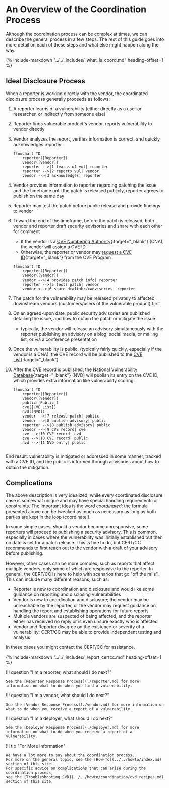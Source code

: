 # An Overview of the Coordination Process

<!--start-->
Although the coordination process can be complex at times,
we can describe the general process in a few steps. The rest of this
guide goes into more detail on each of these steps and what else might happen along the way.
<!--end-->

{% include-markdown "../../_includes/_what_is_coord.md" heading-offset=1 %}

## Ideal Disclosure Process

When a reporter is working directly with the vendor, the coordinated
disclosure process generally proceeds as follows:

1. A reporter learns of a vulnerability (either directly as a user or
    researcher, or indirectly from someone else)
2. Reporter finds vulnerable product's vendor, reports vulnerability
    to vendor directly
3. Vendor analyzes the report, verifies information is correct, and
    quickly acknowledges reporter

    ```mermaid
    flowchart TD
        reporter([Reporter])
        vendor([Vendor])
        reporter -->|1 learns of vul| reporter
        reporter -->|2 reports vul| vendor
        vendor -->|3 acknowledges| reporter
    ```

4. Vendor provides information to reporter regarding patching the issue
    and the timeframe until the patch is released publicly, reporter
    agrees to publish on the same day
5. Reporter may test the patch before public release and provide
    findings to vendor
6. Toward the end of the timeframe, before the patch is released, both
    vendor and reporter draft security advisories and share with each
    other for comment

    - If the vendor is a [CVE Numbering Authority](https://www.cve.org/ProgramOrganization/CNAs){:target="_blank"} (CNA), the vendor will assign a CVE ID
    - Otherwise, the reporter or vendor may [request a CVE ID](https://www.cve.org/ReportRequest/ReportRequestForNonCNAs){:target="_blank"} from the CVE Program

    ```mermaid
    flowchart TD
        reporter([Reporter])
        vendor([Vendor])
        vendor -->|4 provides patch info| reporter
        reporter -->|5 tests patch| vendor
        vendor <-->|6 share draft<br/>advisories| reporter
    ```

7. The patch for the vulnerability may be released privately to affected
   downstream vendors (customers/users of the vulnerable product) first
8. On an agreed-upon date, public security advisories are published
   detailing the issue, and how to obtain the patch or mitigate the
   issue

    - typically, the vendor will release an advisory simultaneously
        with the reporter publishing an advisory on a blog,
        social media, or mailing list, or via a conference presentation

9. Once the vulnerability is public, (typically fairly quickly, especially if the
      vendor is a CNA), the CVE record will be published to the [CVE List](https://www.cve.org/Downloads){:target="_blank"}.
10. After the CVE record is published, the [National Vulnerability Database](https://nvd.nist.gov/){:target="_blank"} (NVD)
        will publish its entry on the CVE ID, which provides extra information like vulnerability scoring.

    ```mermaid
    flowchart TD
        reporter([Reporter])
        vendor([Vendor])
        public([Public])
        cve([CVE List])
        nvd([NVD])
        vendor -->|7 release patch| public
        vendor -->|8 publish advisory| public
        reporter -->|8 publish advisory| public
        vendor -->|9 CVE record| cve
        cve -->|10 CVE record| nvd
        cve -->|10 CVE record| public
        nvd -->|11 NVD entry| public
   
    ```

End result: vulnerability is mitigated or addressed in some manner,
tracked with a CVE ID, and the public is informed through advisories
about how to obtain the mitigation.

## Complications

The above description is very idealized, while every coordinated
disclosure case is somewhat unique and may have special handling
requirements or constraints. The important idea is the word
*coordinated*: the formula presented above can be tweaked as much as
necessary as long as both parties are kept in the loop (coordinate!).

In some simple cases, should a vendor become unresponsive, some
reporters will proceed to publishing a security advisory. This is
common, especially in cases where the vulnerability was initially
established but then no date is set for a patch release. This is fine to
do, but CERT/CC recommends to first reach out to the vendor with a draft
of your advisory before publishing.

However, other cases can be more complex, such as reports that affect
multiple vendors, only some of which are responsive to the reporter. In
general, the CERT/CC is here to help with scenarios that go "off the
rails". This can include many different reasons, such as:

- Reporter is new to coordination and disclosure and would like some
    guidance on reporting and disclosing vulnerabilities
- Vendor is new to coordination and disclosure; the vendor may be
    unreachable by the reporter, or the vendor may request guidance on
    handling the report and establishing operations for future reports
- Multiple vendors are suspected of being affected, and the reporter
    either has received no reply or is even unsure exactly who is
    affected
- Vendor and Reporter disagree on the existence or severity of a
    vulnerability; CERT/CC may be able to provide independent testing
    and analysis

In these cases you might contact the CERT/CC for assistance.

{% include-markdown "../../_includes/_report_certcc.md" heading-offset=1 %}

<div class="grid" markdown>

!!! question "I'm a reporter, what should I do next?"

    See the [Reporter Response Process](./reporter.md) for more information on what to do when you find a vulnerability.

!!! question "I'm a vendor, what should I do next?"

    See the [Vendor Response Process](./vendor.md) for more information on what to do when you receive a report of a vulnerability.

!!! question "I'm a deployer, what should I do next?"

    See the [Deployer Response Process](./deployer.md) for more information on what to do when you receive a report of a vulnerability.

!!! tip "For More Information"

    We have a lot more to say about the coordination process.
    For more on the general topic, see the [How-To](../../howto/index.md) section of this site.
    For specific advice on complications that can arise during the coordination process,
    see the [Troubleshooting CVD](../../howto/coordination/cvd_recipes.md) section of this site.

</div>
